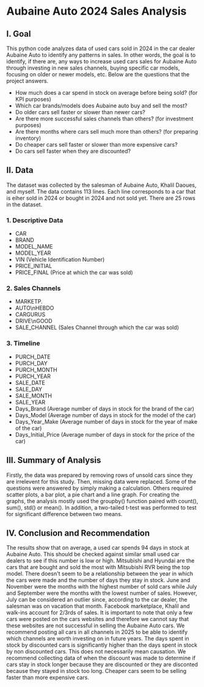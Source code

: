 # Aubaine Auto 2024 Sales Analysis

## I. Goal
This python code analyzes data of used cars sold in 2024 in the car dealer Aubaine Auto to identify any patterns in sales. In other words, the goal is to identify, if there are, any ways to increase used cars sales for Aubaine Auto through investing in new sales channels, buying specific car models, focusing on older or newer models, etc. Below are the questions that the project answers.

* How much does a car spend in stock on average before being sold? (for KPI purposes)
* Which car brands/models does Aubaine auto buy and sell the most?
* Do older cars sell faster or slower than newer cars?
* Are there more successful sales channels than others? (for investment purposes)
* Are there months where cars sell much more than others? (for preparing inventory)
* Do cheaper cars sell faster or slower than more expensive cars?
* Do cars sell faster when they are discounted?

## II. Data
The dataset was collected by the salesman of Aubaine Auto, Khalil Daoues, and myself. The data contains 113 lines. Each line corresponds to a car that is eiher sold in 2024 or bought in 2024 and not sold yet.
There are 25 rows in the dataset.

### 1. Descriptive Data
* CAR
* BRAND
* MODEL_NAME
* MODEL_YEAR
* VIN (Vehicle Identification Number)
* PRICE_INITIAL
* PRICE_FINAL (Price at which the car was sold)

### 2. Sales Channels
* MARKETP.
* AUTO\nHEBDO
* CARGURUS
* DRIVE\nGOOD
* SALE_CHANNEL (Sales Channel through which the car was sold)

### 3. Timeline
* PURCH_DATE
* PURCH_DAY
* PURCH_MONTH
* PURCH_YEAR
* SALE_DATE
* SALE_DAY
* SALE_MONTH
* SALE_YEAR
* Days_Brand (Average number of days in stock for the brand of the car)
* Days_Model (Average number of days in stock for the model of the car)
* Days_Year_Make (Average number of days in stock for the year of make of the car)
* Days_Initial_Price (Average number of days in stock for the price of the car)

## III. Summary of Analysis
Firstly, the data was prepared by removing rows of unsold cars since they are irrelevent for this study. Then, missing data were replaced. Some of the questions were answered by simply making a calculation. Others required scatter plots, a bar plot, a pie chart and a line graph. For creating the graphs, the analysis mostly used the groupby() function paired with count(), sum(), std() or mean(). In addition, a two-tailed t-test was performed to test for significant difference between two means.



## IV. Conclusion and Recommendation

The results show that on average, a used car spends 94 days in stock at Aubaine Auto. This should be checked against similar small used car dealers to see if this number is low or high. Mitsubishi and Hyundai are the cars that are bought and sold the most with Mitsubishi RVR being the top model. There doesn't seem to be a relationship between the year in which the cars were made and the number of days they stay in stock. June and November were the months with the highest number of sold cars while July and September were the months with the lowest number of sales. However, July can be considered an outlier since, according to the car dealer, the salesman was on vacation that month.
Facebook marketplace, Khalil and walk-ins account for 2/3rds of sales. It is important to note that only a few cars were posted on the cars websites and therefore we cannot say that these websites are not successful in selling the Aubaine Auto cars. We recommend posting all cars in all channels in 2025 to be able to identify which channels are worth investing on in future years. The days spent in stock by discounted cars is significantly higher than the days spent in stock by non discounted cars. This does not necessarily mean causation. We recommend collecting data of when the discount was made to determine if cars stay in stock longer because they are discounted or they are disconted because they stayed in stock too long. Cheaper cars seem to be selling faster than more expensive cars.
